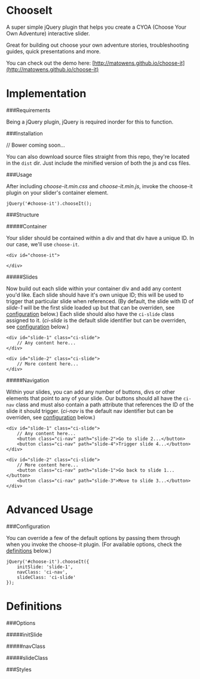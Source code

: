 ChooseIt
=========

A super simple jQuery plugin that helps you create a CYOA (Choose Your Own Adventure) interactive slider.

Great for building out choose your own adventure stories, troubleshooting guides, quick presentations and more.

You can check out the demo here: [http://matowens.github.io/choose-it](http://matowens.github.io/choose-it)

Implementation
==============

###Requirements

Being a jQuery plugin, jQuery is required inorder for this to function.

###Installation

// Bower coming soon...

You can also download source files straight from this repo, they're located in the `dist` dir.  Just include the minified version of both the js and css files.

###Usage

After including *choose-it.min.css* and *choose-it.min.js*, invoke the choose-it plugin on your slider's container element.

    jQuery('#choose-it').chooseIt();

###Structure

#####Container

Your slider should be contained within a div and that div have a unique ID.  In our case, we'll use `choose-it`.

    <div id="choose-it">

    </div>

#####Slides

Now build out each slide within your container div and add any content you'd like.  Each slide should have it's own unique ID; this will be used to trigger that particular slide when referenced.  (By default, the slide with ID of *slide-1* will be the first slide loaded up but that can be overriden, see [configuration](#configuration) below.)  Each slide should also have the `ci-slide` class assigned to it. (*ci-slide* is the default slide identifier but can be overriden, see [configuration](#configuration) below.)

    <div id="slide-1" class="ci-slide">
        // Any content here...
    </div>

    <div id="slide-2" class="ci-slide">
        // More content here...
    </div>

#####Navigation

Within your slides, you can add any number of buttons, divs or other elements that point to any of your slide.  Our buttons should all have the `ci-nav` class and must also contain a path attribute that references the ID of the slide it should trigger. (*ci-nav* is the default nav identifier but can be overriden, see [configuration](#configuration) below.)
    
    <div id="slide-1" class="ci-slide">
        // Any content here...
        <button class="ci-nav" path="slide-2">Go to slide 2...</button>
        <button class="ci-nav" path="slide-4">Trigger slide 4...</button>
    </div>

    <div id="slide-2" class="ci-slide">
        // More content here...
        <button class="ci-nav" path="slide-1">Go back to slide 1...</button>
        <button class="ci-nav" path="slide-3">Move to slide 3...</button>
    </div>



Advanced Usage
==============

###Configuration

You can override a few of the default options by passing them through when you invoke the choose-it plugin. (For available options, check the [definitions](#definitions) below.)

    jQuery('#choose-it').chooseIt({
        initSlide: 'slide-1',
        navClass: 'ci-nav',
        slideClass: 'ci-slide'
    });


Definitions
===========

###Options

#####initSlide

#####navClass

#####slideClass

###Styles